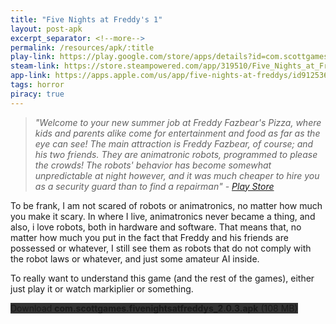 ```yaml
---
title: "Five Nights at Freddy's 1"
layout: post-apk
excerpt_separator: <!--more-->
permalink: /resources/apk/:title
play-link: https://play.google.com/store/apps/details?id=com.scottgames.fivenightsatfreddys
steam-link: https://store.steampowered.com/app/319510/Five_Nights_at_Freddys/
app-link: https://apps.apple.com/us/app/five-nights-at-freddys/id912536422
tags: horror
piracy: true
---
```


> _"Welcome to your new summer job at Freddy Fazbear's Pizza, where kids and parents alike come for entertainment and food as far as the eye can see! The main attraction is Freddy Fazbear, of course; and his two friends. They are animatronic robots, programmed to please the crowds! The robots' behavior has become somewhat unpredictable at night however, and it was much cheaper to hire you as a security guard than to find a repairman" - <a href="https://play.google.com/store/apps/details?id=com.scottgames.fivenightsatfreddys" target="_blank">Play Store</a>_

To be frank, I am not scared of robots or animatronics, no matter how much you make it scary. In where I live, animatronics never became a thing, and also, i love robots, both in hardware and software. That means that, no matter how much you put in the fact that Freddy and his friends are possessed or whatever, I still see them as robots that do not comply with the robot laws or whatever, and just some amateur AI inside.

To really want to understand this game (and the rest of the games), either just play it or watch markiplier or something.

<div class="text-center">
    <a class="btn btn-dark btn-block w-100" onclick='apk("com.scottgames.fivenightsatfreddys_2.0.3.apk")' target="_blank" style="text-decoration: none; background-color: #333;"> Download <b>com.scottgames.fivenightsatfreddys_2.0.3.apk</b> (108 MB)</a>
</div>

